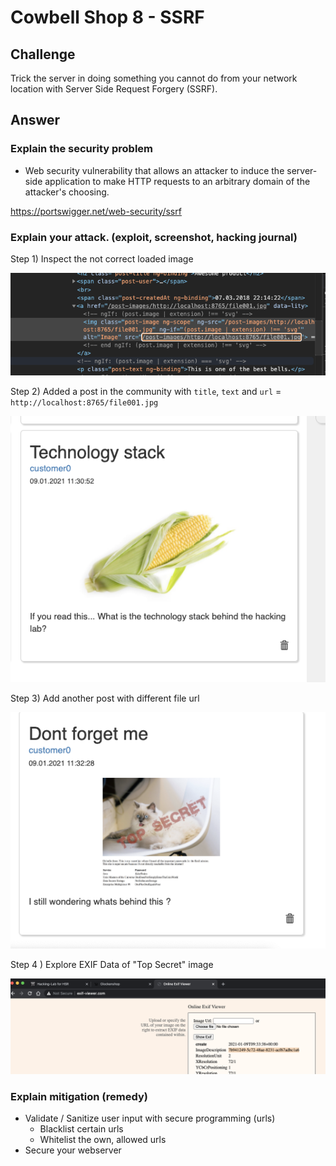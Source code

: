 # Cowbell Shop 8 - SSRF

## Challenge

Trick the server in doing something you cannot do from your network location with Server Side Request Forgery \(SSRF\).

## Answer

### Explain the security problem 

* Web security vulnerability that allows an attacker to induce the server-side application to make HTTP requests to an arbitrary domain of the attacker's choosing.

https://portswigger.net/web-security/ssrf    
  


### Explain your attack. \(exploit, screenshot, hacking journal\)  

Step 1\) Inspect the not correct loaded image

![](../../.gitbook/assets/image%20%28365%29.png)

Step 2\) Added a post in the community with `title`, `text` and `url` = `http://localhost:8765/file001.jpg`

![](../../.gitbook/assets/image%20%28367%29.png)

Step 3\) Add another post with different file url

![](../../.gitbook/assets/image%20%28381%29.png)

Step 4 \) Explore EXIF Data of "Top Secret" image

![](../../.gitbook/assets/image%20%28372%29.png)

### Explain mitigation \(remedy\)

* Validate / Sanitize user input with secure programming \(urls\)
  * Blacklist certain urls
  * Whitelist the own, allowed urls
* Secure your webserver







